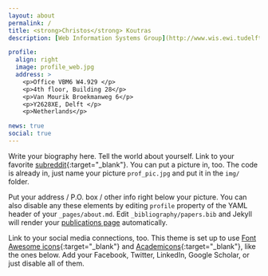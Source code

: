 ```yaml
---
layout: about
permalink: /
title: <strong>Christos</strong> Koutras
description: [Web Information Systems Group](http://www.wis.ewi.tudelft.nl/), Department of Software Technology, Faculty of Electrical Engineering, Mathematics and Computer Science, TU Delft

profile:
  align: right
  image: profile_web.jpg
  address: >
    <p>Office VBM6 W4.929 </p>
    <p>4th floor, Building 28</p>
    <p>Van Mourik Broekmanweg 6</p>
    <p>Y2628XE, Delft </p>
    <p>Netherlands</p>

news: true
social: true
---
```


Write your biography here. Tell the world about yourself. Link to your favorite [subreddit](http://reddit.com){:target="\_blank"}. You can put a picture in, too. The code is already in, just name your picture `prof_pic.jpg` and put it in the `img/` folder.

Put your address / P.O. box / other info right below your picture. You can also disable any these elements by editing `profile` property of the YAML header of your `_pages/about.md`. Edit `_bibliography/papers.bib` and Jekyll will render your [publications page](/al-folio/publications/) automatically.

Link to your social media connections, too. This theme is set up to use [Font Awesome icons](http://fortawesome.github.io/Font-Awesome/){:target="\_blank"} and [Academicons](https://jpswalsh.github.io/academicons/){:target="\_blank"}, like the ones below. Add your Facebook, Twitter, LinkedIn, Google Scholar, or just disable all of them.
